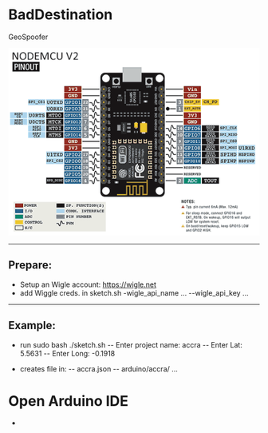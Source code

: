 # BadDestination
GeoSpoofer

<img src="img/esp8266.png" alt="esp8266">

---
## Prepare:
- Setup an Wigle account: https://wigle.net
- add Wiggle creds. in sketch.sh -wigle_api_name ... --wigle_api_key ...

---
## Example:
- run sudo bash ./sketch.sh
-- Enter project name: accra
-- Enter Lat: 5.5631
-- Enter Long: -0.1918

- creates file in: 
-- accra.json
-- arduino/accra/ ...

# Open Arduino IDE
- 
